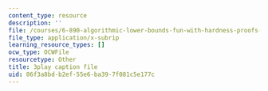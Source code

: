 ```yaml
---
content_type: resource
description: ''
file: /courses/6-890-algorithmic-lower-bounds-fun-with-hardness-proofs-fall-2014/06f3a8bdb2ef55e6ba397f081c5e177c_tkU8_LJGCvE.vtt
file_type: application/x-subrip
learning_resource_types: []
ocw_type: OCWFile
resourcetype: Other
title: 3play caption file
uid: 06f3a8bd-b2ef-55e6-ba39-7f081c5e177c
---
```

